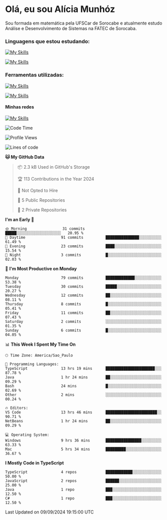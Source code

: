 # Olá, eu sou Alícia Munhóz

<p>Sou formada em matemática pela UFSCar de Sorocabe e atualmente estudo Análise e Desenvolvimento de Sistemas na FATEC de Sorocaba.</p>

### Linguagens que estou estudando:

[![My Skills](https://skillicons.dev/icons?i=js,ts,html,css)](https://skillicons.dev)


[![My Skills](https://skillicons.dev/icons?i=nodejs,java,py,latex)](https://skillicons.dev)

### Ferramentas utilizadas:

[![My Skills](https://skillicons.dev/icons?i=vscode,discord,figma,git)](https://skillicons.dev)

[![My Skills](https://skillicons.dev/icons?i=github,gmail,mongodb,sublime)](https://skillicons.dev)

#### Minhas redes
[![My Skills](https://skillicons.dev/icons?i=linkedin)](https://www.linkedin.com/in/aliciamunhozfrancodecamargo/)

<!--START_SECTION:waka-->
![Code Time](http://img.shields.io/badge/Code%20Time-32%20hrs%2032%20mins-blue)

![Profile Views](http://img.shields.io/badge/Profile%20Views-38-blue)

![Lines of code](https://img.shields.io/badge/From%20Hello%20World%20I%27ve%20Written-41.4%20thousand%20lines%20of%20code-blue)

**🐱 My GitHub Data** 

> 📦 2.3 kB Used in GitHub's Storage 
 > 
> 🏆 113 Contributions in the Year 2024
 > 
> 🚫 Not Opted to Hire
 > 
> 📜 5 Public Repositories 
 > 
> 🔑 2 Private Repositories 
 > 
**I'm an Early 🐤** 

```text
🌞 Morning                31 commits          █████░░░░░░░░░░░░░░░░░░░░   20.95 % 
🌆 Daytime                91 commits          ███████████████░░░░░░░░░░   61.49 % 
🌃 Evening                23 commits          ████░░░░░░░░░░░░░░░░░░░░░   15.54 % 
🌙 Night                  3 commits           █░░░░░░░░░░░░░░░░░░░░░░░░   02.03 % 
```
📅 **I'm Most Productive on Monday** 

```text
Monday                   79 commits          █████████████░░░░░░░░░░░░   53.38 % 
Tuesday                  30 commits          █████░░░░░░░░░░░░░░░░░░░░   20.27 % 
Wednesday                12 commits          ██░░░░░░░░░░░░░░░░░░░░░░░   08.11 % 
Thursday                 8 commits           █░░░░░░░░░░░░░░░░░░░░░░░░   05.41 % 
Friday                   11 commits          ██░░░░░░░░░░░░░░░░░░░░░░░   07.43 % 
Saturday                 2 commits           ░░░░░░░░░░░░░░░░░░░░░░░░░   01.35 % 
Sunday                   6 commits           █░░░░░░░░░░░░░░░░░░░░░░░░   04.05 % 
```


📊 **This Week I Spent My Time On** 

```text
🕑︎ Time Zone: America/Sao_Paulo

💬 Programming Languages: 
TypeScript               13 hrs 19 mins      ██████████████████████░░░   87.78 % 
Java                     1 hr 24 mins        ██░░░░░░░░░░░░░░░░░░░░░░░   09.29 % 
Bash                     24 mins             █░░░░░░░░░░░░░░░░░░░░░░░░   02.69 % 
Other                    2 mins              ░░░░░░░░░░░░░░░░░░░░░░░░░   00.24 % 

🔥 Editors: 
VS Code                  13 hrs 46 mins      ███████████████████████░░   90.71 % 
NetBeans                 1 hr 24 mins        ██░░░░░░░░░░░░░░░░░░░░░░░   09.29 % 

💻 Operating System: 
Windows                  9 hrs 36 mins       ████████████████░░░░░░░░░   63.33 % 
Mac                      5 hrs 34 mins       █████████░░░░░░░░░░░░░░░░   36.67 % 
```

**I Mostly Code in TypeScript** 

```text
TypeScript               4 repos             ████████████░░░░░░░░░░░░░   50.00 % 
JavaScript               2 repos             ██████░░░░░░░░░░░░░░░░░░░   25.00 % 
Java                     1 repo              ███░░░░░░░░░░░░░░░░░░░░░░   12.50 % 
C#                       1 repo              ███░░░░░░░░░░░░░░░░░░░░░░   12.50 % 
```




 Last Updated on 09/09/2024 19:15:00 UTC
<!--END_SECTION:waka-->
